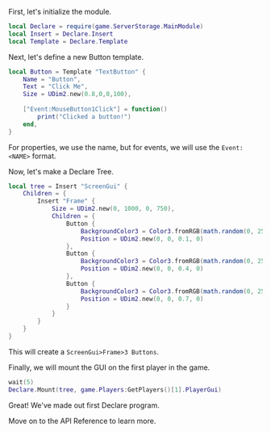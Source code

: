 First, let's initialize the module.

```lua
local Declare = require(game.ServerStorage.MainModule)
local Insert = Declare.Insert
local Template = Declare.Template
```

Next, let's define a new Button template.

```lua
local Button = Template "TextButton" {
	Name = "Button",
	Text = "Click Me",
	Size = UDim2.new(0.8,0,0,100),
	
	["Event:MouseButton1Click"] = function()
		print("Clicked a button!")
	end,
}
```

For properties, we use the name, but  for events, we will use the `Event:<NAME>` format.

Now, let's make a Declare Tree.

```lua
local tree = Insert "ScreenGui" {
	Children = {
		Insert "Frame" {
			Size = UDim2.new(0, 1000, 0, 750),
			Children = {
				Button {
					BackgroundColor3 = Color3.fromRGB(math.random(0, 255), math.random(0, 255), math.random(0, 255)),
					Position = UDim2.new(0, 0, 0.1, 0)
				},
				Button {
					BackgroundColor3 = Color3.fromRGB(math.random(0, 255), math.random(0, 255), math.random(0, 255)),
					Position = UDim2.new(0, 0, 0.4, 0)
				},
				Button {
					BackgroundColor3 = Color3.fromRGB(math.random(0, 255), math.random(0, 255), math.random(0, 255)),
					Position = UDim2.new(0, 0, 0.7, 0)
				}
			}
		}
	}
}
```

This will create a `ScreenGui>Frame>3 Buttons`.

Finally, we will mount the GUI on the first player in the game.

```lua
wait(5)
Declare.Mount(tree, game.Players:GetPlayers()[1].PlayerGui)
```

Great! We've made out first Declare program.

Move on to the API Reference to learn more.
